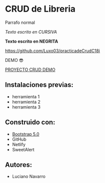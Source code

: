 <!-- # Titulo principal -->
# CRUD de Libreria

<!-- Cuantos mas numerales, es mas chico el titulo -->

<!-- Un PARRAFO NORMAL se escriba como siempre -->

Parrafo normal

<!-- *al principio y al final, pone el texto en CURSIVA* -->

*Texto escrito en CURSIVA*

<!-- **al principio y al final, NEGRITA** -->

**Texto escrito en NEGRITA**

<!-- En un readme se trata de guiar al usuario que está por ver los archivos del proyecto en el cual trabajamos -->

<!-- Si tiene un DEMO es mucho mas intuitivo para los que ven nuestro repositorio -->

https://github.com/Luxo03/practicadeCrudC18i

<!-- Podemos hasta usar hasta emojis -->

DEMO 😎 

<!-- Una vez instalado el pluggin docs-markdown pulsando alt + m nos sale una lista de lo que podemos hacer con el mismo -->


[PROYECTO CRUD DEMO](https://github.com/Luxo03/practicadeCrudC18i)

## Instalaciones previas:

- herramienta 1
- herramienta 2
- herramienta 3
 
 
<!-- Si tiene que probar algo el usuario o entrar a algun enlace en específico, se lo explicamos acá --> 

## Construido con:
- [Bootstrap 5.0](https://getbootstrap.com/)
- GitHub
- Netlify
- SweetAlert 

## Autores:
- Luciano Navarro
